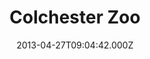 ---
date: 2013-04-27T09:04:42.000Z
title: Colchester Zoo
latitude: 51.86222758496998
longitude: 0.8334283915045975
url: http://colchester-zoo.com
category: checkin
---